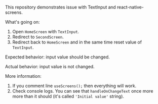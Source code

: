 
This repository demonstrates issue with TextInput and react-native-screens.

What's going on:

1. Open `HomeScreen` with `TextInput`.
2. Redirect to `SecondScreen`.
3. Redirect back to `HomeScreen` and in the same time reset value of `TextInput`.

Expected behavior: input value should be changed.

Actual behavior: input value is not changed.

More information:
1. If you comment line `useScreens();` then everything will work.
2. Check console logs. You can see that `handleOnChangeText` once more more than it should (it's called `'Initial value'` string).
